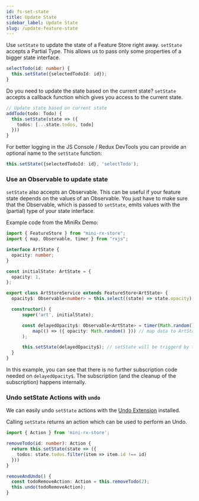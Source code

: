 ```yaml
---
id: fs-set-state
title: Update State
sidebar_label: Update State
slug: /update-feature-state
---
```

Use `setState` to update the state of a Feature Store right away.
`setState` accepts a Partial Type. This allows us to pass only some properties of a bigger state interface.
```ts title="todo-feature-store.ts"
selectTodo(id: number) {
  this.setState({selectedTodoId: id});
}
```
Do you need to update the state based on the current state?
`setState` accepts a callback function which gives you access to the current state.
```ts title="todo-feature-store.ts"
// Update state based on current state
addTodo(todo: Todo) {
  this.setState(state => ({
    todos: [...state.todos, todo]
  }))
}
```
For better logging in the JS Console / Redux DevTools you can provide an optional name to the `setState` function:

```ts
this.setState({selectedTodoId: id}, 'selectTodo');
```

### Use an Observable to update state

`setState` also accepts an Observable. This can be useful if your feature state depends on the values of an Observable.
You just have to make sure that the Observable, which is passed to `setState`, emits values with the (partial) type of your state interface.

Example code from the MiniRx Demo: 

```ts
import { FeatureStore } from "mini-rx-store";
import { map, Observable, timer } from "rxjs";

interface ArtState {
  opacity: number;
}

const initialState: ArtState = {
  opacity: 1,
};

export class ArtStoreService extends FeatureStore<ArtState> {
  opacity$: Observable<number> = this.select((state) => state.opacity);

  constructor() {
      super('art', initialState);

      const delayedOpacity$: Observable<ArtState> = timer(Math.random() * 5000).pipe(
          map(() => ({ opacity: Math.random() })) // map data to ArtState
      );

      this.setState(delayedOpacity$); // setState will be triggerd by the Observable
  }
}
```
In this example, you can see that there is no further subscription code needed on `delayedOpacity$`.
The subscription (and the cleanup of the subscription) happens internally.

### Undo setState Actions with `undo`
We can easily undo `setState` actions with the [Undo Extension](ext-undo-extension) installed.

Calling `setState` returns an action which can be used to perform an Undo.

```ts title="todo-feature-store.ts"
import { Action } from 'mini-rx-store';

removeTodo(id: number): Action {
  return this.setState(state => ({
    todos: state.todos.filter(item => item.id !== id)
  }))
}

removeAndUndo() {
  const todoRemoveAction: Action = this.removeTodo(2);
  this.undo(todoRemoveAction);   
}
```
